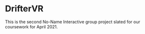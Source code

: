 # DrifterVR
 This is the second No-Name Interactive group project slated for our coursework for April 2021.
